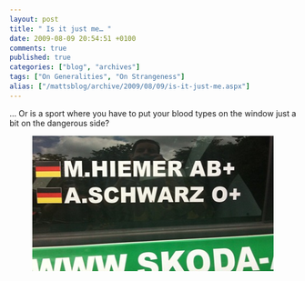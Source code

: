 ```yaml
---
layout: post
title: " Is it just me… "
date: 2009-08-09 20:54:51 +0100
comments: true
published: true
categories: ["blog", "archives"]
tags: ["On Generalities", "On Strangeness"]
alias: ["/mattsblog/archive/2009/08/09/is-it-just-me.aspx"]
---
```

<!-- more -->

<p>… Or is a sport where you have to put your blood types on the window just a bit on the dangerous side?</p>
<figure>
    <img title="Blood types on the side of a rally car" border="0" alt="Blood types on the side of a rally car" src="/images/IMG_0042_6D6DC724.jpg" width="443" height="238">
</figure>
